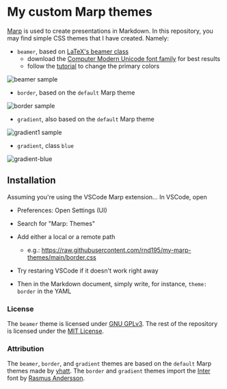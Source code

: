 # My custom Marp themes

[Marp](https://marp.app/) is used to create presentations in Markdown. In this repository, you may find simple CSS themes that I have created. Namely:

- `beamer`, based on [LaTeX's beamer class](https://github.com/josephwright/beamer)
  - download the [Computer Modern Unicode font family](https://ctan.org/pkg/cm-unicode?lang=en) for best results
  - follow the [tutorial](how-to/beamer_custom.md) to change the primary colors

![beamer sample](./samples/beamer.png)

- `border`, based on the `default` Marp theme

![border sample](./samples/border.png)


- `gradient`, also based on the `default` Marp theme

![gradient1 sample](./samples/gradient.png)

- `gradient`, class `blue`

![gradient-blue](samples/gradient-blue.png)



## Installation

Assuming you're using the VSCode Marp extension… In VSCode, open

- Preferences: Open Settings (UI)
- Search for "Marp: Themes"
- Add either a local or a remote path
  - e.g.: https://raw.githubusercontent.com/rnd195/my-marp-themes/main/border.css
- Try restaring VSCode if it doesn't work right away

- Then in the Markdown document, simply write, for instance, `theme: border` in the YAML



### License

The `beamer` theme is licensed under [GNU GPLv3](https://github.com/rnd195/my-marp-themes/blob/main/LICENSE_beamer). The rest of the repository is licensed under the [MIT License](https://github.com/rnd195/my-marp-themes/blob/main/LICENSE).



### Attribution

The `beamer`, `border`, and `gradient` themes are based on the `default` Marp themes made by [yhatt](https://github.com/marp-team/marp-core/tree/main/themes). The `border` and `gradient` themes import the [Inter](https://fonts.google.com/specimen/Inter) font by [Rasmus Andersson](https://rsms.me/).

